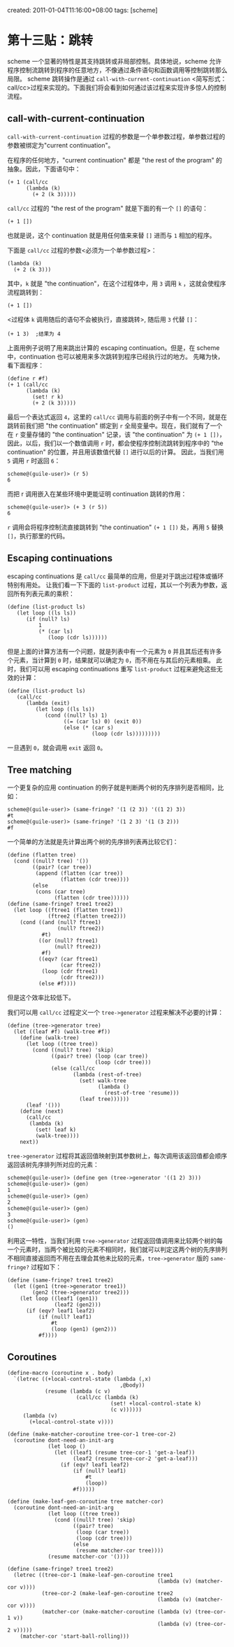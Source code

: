 created: 2011-01-04T11:16:00+08:00
tags: [scheme]

# 第十三贴：跳转

scheme 一个显著的特性是其支持跳转<Jump>或非局部控制<nonlocal contral>。具体地说，scheme 允许程序控制流跳转到程序的任意地方，不像通过条件语句和函数调用等控制跳转那么局限。
scheme 跳转操作是通过 `call-with-current-continuation` <简写形式：call/cc>过程来实现的。下面我们将会看到如何通过该过程来实现许多惊人的控制流程<control idioms>。
 
## call-with-current-continuation
 
`call-with-current-continuation` 过程的参数是一个单参数<unary>过程，单参数过程的参数被绑定为"current continuation"。
 
在程序的任何地方，"current continuation" 都是 "the rest of the program" 的抽象。因此，下面语句中：

```
(+ 1 (call/cc
      (lambda (k)
        (+ 2 (k 3)))))
```

`call/cc` 过程的 "the rest of the program" 就是下面的有一个 `[]` 的语句：

```
(+ 1 [])
```

也就是说，这个 continuation 就是用任何值来来替 `[]` 进而与 `1` 相加的程序。

下面是 `call/cc` 过程的参数<必须为一个单参数过程>：

```
(lambda (k)
  (+ 2 (k 3)))
```

其中，`k` 就是 "the continuation"，在这个过程体中，用 `3` 调用 `k` <the continuation>，这就会使程序流程跳转到：

```
(+ 1 [])
```

<过程体 `k` 调用随后的语句不会被执行，直接跳转>,
随后用 `3` 代替 `[]`：

```
(+ 1 3)  ;结果为 4
```

上面用例子说明了用来跳出计算的 escaping continuation。但是，在 scheme 中，continuation 也可以被用来多次跳转到程序已经执行过的地方。
先睹为快，看下面程序：

```
(define r #f)
(+ 1 (call/cc
      (lambda (k)
        (set! r k)
        (+ 2 (k 3)))))
```

最后一个表达式返回 `4`，这里的 `call/cc` 调用与前面的例子中有一个不同，就是在跳转前我们把 "the continuation" 绑定到 `r` 全局变量中。现在，我们就有了一个在 `r` 变量存储的 "the continuation" 记录，该 "the continuation" 为 `(+ 1 [])`，因此，以后，我们以一个数值调用 `r` 时，都会使程序控制流跳转到程序中的 "the continuation" 的位置，并且用该数值代替 `[]` 进行以后的计算。
因此，当我们用 `5` 调用 `r` 时返回 `6`：

```
scheme@(guile-user)> (r 5)
6
```

而把 r 调用嵌入在某些环境中更能证明 continuation 跳转的作用：

```
scheme@(guile-user)> (+ 3 (r 5))
6
```

`r` 调用会将程序控制流直接跳转到 "the continuation" `(+ 1 [])` 处，再用 `5` 替换 `[]`，执行那里的代码。
 
## Escaping continuations
 
escaping continuations 是 `call/cc` 最简单的应用，但是对于跳出过程体或循环特别有用处。
让我们看一下下面的 `list-product` 过程，其以一个列表为参数，返回所有列表元素的乘积：

```
(define (list-product ls)
   (let loop ((ls ls))
      (if (null? ls)
          1
          (* (car ls)
             (loop (cdr ls))))))
```

但是上面的计算方法有一个问题，就是列表中有一个元素为 `0` 并且其后还有许多个元素，当计算到 `0` 时，结果就可以确定为 `0`，而不用在与其后的元素相乘。
此时，我们可以用 escaping continuations 重写 `list-product` 过程来避免这些无效的计算：

```
(define (list-product ls)
   (call/cc
      (lambda (exit)
         (let loop ((ls ls))
            (cond ((null? ls) 1)
                  ((= (car ls) 0) (exit 0))
                  (else (* (car s)
                           (loop (cdr ls)))))))))
```

一旦遇到 `0`，就会调用 `exit` 返回 `0`。

## Tree matching
 
一个更复杂的应用 continuation 的例子就是判断两个树的先序排列<fringe>是否相同，比如：

```
scheme@(guile-user)> (same-fringe? '(1 (2 3)) '((1 2) 3))
#t
scheme@(guile-user)> (same-fringe? '(1 2 3) '(1 (3 2)))
#f
```

一个简单的方法就是先计算出两个树的先序排列表再比较它们：

```
(define (flatten tree)
  (cond ((null? tree) '())
        ((pair? (car tree))
         (append (flatten (car tree))
                 (flatten (cdr tree))))
        (else
         (cons (car tree)
               (flatten (cdr tree))))))
(define (same-fringe? tree1 tree2)
  (let loop ((ftree1 (flatten tree1))
             (ftree2 (flatten tree2)))
    (cond ((and (null? ftree1)
                (null? ftree2))
           #t)
          ((or (null? ftree1)
               (null? ftree2))
           #f)
          ((eqv? (car ftree1)
                 (car ftree2))
           (loop (cdr ftree1)
                 (cdr ftree2)))
          (else #f))))
```

但是这个效率比较低下。

我们可以用 `call/cc` 过程定义一个 `tree->generator` 过程来解决不必要的计算：

```
(define (tree->generator tree)
  (let ((leaf #f) (walk-tree #f))
    (define (walk-tree)
      (let loop ((tree tree))
        (cond ((null? tree) 'skip)
              ((pair? tree) (loop (car tree))
                            (loop (cdr tree)))
              (else (call/cc
                     (lambda (rest-of-tree)
                       (set! walk-tree
                             (lambda ()
                               (rest-of-tree 'resume)))
                       (leaf tree))))))
      (leaf '()))
    (define (next)
      (call/cc
       (lambda (k)
         (set! leaf k)
         (walk-tree))))
    next))
```

`tree->generator` 过程将其返回值映射到其参数树上，每次调用该返回值都会顺序返回该树先序排列所对应的元素：

```
scheme@(guile-user)> (define gen (tree->generator '((1 2) 3)))
scheme@(guile-user)> (gen)
1
scheme@(guile-user)> (gen)
2
scheme@(guile-user)> (gen)
3
scheme@(guile-user)> (gen)
()
```

利用这一特性，当我们利用 `tree->generator` 过程返回值调用来比较两个树的每一个元素时，当两个被比较的元素不相同时，我们就可以判定这两个树的先序排列不相同直接返回而不用在去理会其他未比较的元素，`tree->generator` 版的 `same-fringe?` 过程如下：

```
(define (same-fringe? tree1 tree2)
  (let ((gen1 (tree->generator tree1))
        (gen2 (tree->generator tree2)))
    (let loop ((leaf1 (gen1))
               (leaf2 (gen2)))
      (if (eqv? leaf1 leaf2)
          (if (null? leaf1)
              #t
              (loop (gen1) (gen2)))
          #f))))
```

## Coroutines

```
(define-macro (coroutine x . body)
  `(letrec ((+local-control-state (lambda (,x)
                                    ,@body))
            (resume (lambda (c v)
                      (call/cc (lambda (k)
                                 (set! +local-control-state k)
                                 (c v))))))
     (lambda (v)
       (+local-control-state v))))
 
(define (make-matcher-coroutine tree-cor-1 tree-cor-2)
  (coroutine dont-need-an-init-arg
             (let loop ()
               (let ((leaf1 (resume tree-cor-1 'get-a-leaf))
                     (leaf2 (resume tree-cor-2 'get-a-leaf)))
                 (if (eqv? leaf1 leaf2)
                     (if (null? leaf1)
                         #t
                         (loop))
                     #f)))))
 
(define (make-leaf-gen-coroutine tree matcher-cor)
  (coroutine dont-need-an-init-arg
             (let loop ((tree tree))
               (cond ((null? tree) 'skip)
                     ((pair? tree)
                      (loop (car tree))
                      (loop (cdr tree)))
                     (else
                      (resume matcher-cor tree))))
             (resume matcher-cor '())))
 
(define (same-fringe? tree1 tree2)
  (letrec ((tree-cor-1 (make-leaf-gen-coroutine tree1
                                                (lambda (v) (matcher-cor v))))
           (tree-cor-2 (make-leaf-gen-coroutine tree2
                                                (lambda (v) (matcher-cor v))))
           (matcher-cor (make-matcher-coroutine (lambda (v) (tree-cor-1 v))
                                                (lambda (v) (tree-cor-2 v)))))
    (matcher-cor 'start-ball-rolling)))
```